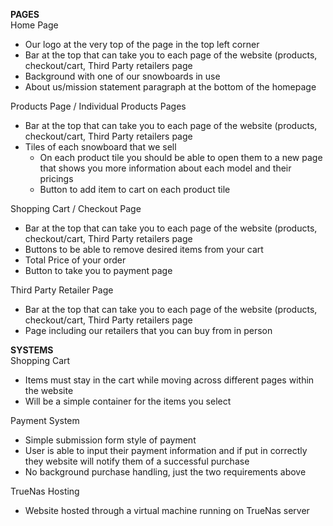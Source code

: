 **PAGES**  
Home Page 

* Our logo at the very top of the page in the top left corner  
* Bar at the top that can take you to each page of the website (products, checkout/cart, Third Party retailers page  
* Background with one of our snowboards in use   
* About us/mission statement paragraph at the bottom of the homepage

Products Page / Individual Products Pages

* Bar at the top that can take you to each page of the website (products, checkout/cart, Third Party retailers page  
* Tiles of each snowboard that we sell  
  * On each product tile you should be able to open them to a new page that shows you more information about each model and their pricings  
  * Button to add item to cart on each product tile

Shopping Cart / Checkout Page

* Bar at the top that can take you to each page of the website (products, checkout/cart, Third Party retailers page  
* Buttons to be able to remove desired items from your cart  
* Total Price of your order   
* Button to take you to payment page

Third Party Retailer Page

* Bar at the top that can take you to each page of the website (products, checkout/cart, Third Party retailers page  
* Page including our retailers that you can buy from in person

**SYSTEMS**  
Shopping Cart

* Items must stay in the cart while moving across different pages within the website  
* Will be a simple container for the items you select

Payment System

* Simple submission form style of payment  
* User is able to input their payment information and if put in correctly they website will notify them of a successful purchase  
* No background purchase handling, just the two requirements above

TrueNas Hosting

* Website hosted through a virtual machine running on TrueNas server

